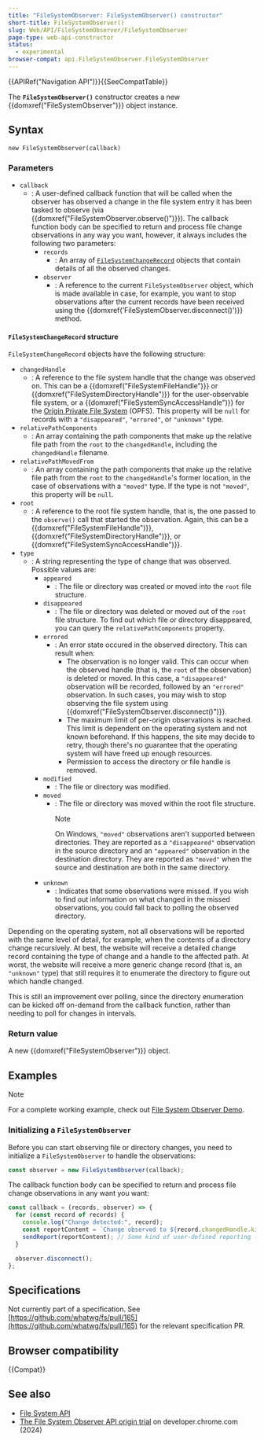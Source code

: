 ```yaml
---
title: "FileSystemObserver: FileSystemObserver() constructor"
short-title: FileSystemObserver()
slug: Web/API/FileSystemObserver/FileSystemObserver
page-type: web-api-constructor
status:
  - experimental
browser-compat: api.FileSystemObserver.FileSystemObserver
---
```


{{APIRef("Navigation API")}}{{SeeCompatTable}}

The **`FileSystemObserver()`** constructor creates a new {{domxref("FileSystemObserver")}} object instance.

## Syntax

```js-nolint
new FileSystemObserver(callback)
```

### Parameters

- `callback`
  - : A user-defined callback function that will be called when the observer has observed a change in the file system entry it has been tasked to observe (via {{domxref("FileSystemObserver.observe()")}}). The callback function body can be specified to return and process file change observations in any way you want, however, it always includes the following two parameters:
    - `records`
      - : An array of [`FileSystemChangeRecord`](#filesystemchangerecord_structure) objects that contain details of all the observed changes.
    - `observer`
      - : A reference to the current `FileSystemObserver` object, which is made available in case, for example, you want to stop observations after the current records have been received using the {{domxref('FileSystemObserver.disconnect()')}} method.

#### `FileSystemChangeRecord` structure

`FileSystemChangeRecord` objects have the following structure:

- `changedHandle`
  - : A reference to the file system handle that the change was observed on. This can be a {{domxref("FileSystemFileHandle")}} or {{domxref("FileSystemDirectoryHandle")}} for the user-observable file system, or a {{domxref("FileSystemSyncAccessHandle")}} for the [Origin Private File System](/en-US/docs/Web/API/File_System_API/Origin_private_file_system) (OPFS). This property will be `null` for records with a `"disappeared"`, `"errored"`, or `"unknown"` type.
- `relativePathComponents`
  - : An array containing the path components that make up the relative file path from the `root` to the `changedHandle`, including the `changedHandle` filename.
- `relativePathMovedFrom`
  - : An array containing the path components that make up the relative file path from the `root` to the `changedHandle`'s former location, in the case of observations with a `"moved"` type. If the type is not `"moved"`, this property will be `null`.
- `root`
  - : A reference to the root file system handle, that is, the one passed to the `observe()` call that started the observation. Again, this can be a {{domxref("FileSystemFileHandle")}}, {{domxref("FileSystemDirectoryHandle")}}, or {{domxref("FileSystemSyncAccessHandle")}}.
- `type`
  - : A string representing the type of change that was observed. Possible values are:
    - `appeared`
      - : The file or directory was created or moved into the `root` file structure.
    - `disappeared`
      - : The file or directory was deleted or moved out of the `root` file structure. To find out which file or directory disappeared, you can query the `relativePathComponents` property.
    - `errored`
      - : An error state occured in the observed directory. This can result when:
        - The observation is no longer valid. This can occur when the observed handle (that is, the `root` of the observation) is deleted or moved. In this case, a `"disappeared"` observation will be recorded, followed by an `"errored"` observation. In such cases, you may wish to stop observing the file system using {{domxref("FileSystemObserver.disconnect()")}}.
        - The maximum limit of per-origin observations is reached. This limit is dependent on the operating system and not known beforehand. If this happens, the site may decide to retry, though there's no guarantee that the operating system will have freed up enough resources.
        - Permission to access the directory or file handle is removed.
    - `modified`
      - : The file or directory was modified.
    - `moved`
      - : The file or directory was moved within the root file structure.
        > [!NOTE]
        > On Windows, `"moved"` observations aren't supported between directories. They are reported as a `"disappeared"` observation in the source directory and an `"appeared"` observation in the destination directory. They are reported as `"moved"` when the source and destination are both in the same directory.
    - `unknown`
      - : Indicates that some observations were missed. If you wish to find out information on what changed in the missed observations, you could fall back to polling the observed directory.

Depending on the operating system, not all observations will be reported with the same level of detail, for example, when the contents of a directory change recursively. At best, the website will receive a detailed change record containing the type of change and a handle to the affected path. At worst, the website will receive a more generic change record (that is, an `"unknown"` type) that still requires it to enumerate the directory to figure out which handle changed.

This is still an improvement over polling, since the directory enumeration can be kicked off on-demand from the callback function, rather than needing to poll for changes in intervals.

### Return value

A new {{domxref("FileSystemObserver")}} object.

## Examples

> [!NOTE]
> For a complete working example, check out [File System Observer Demo](https://file-system-observer.glitch.me/).

### Initializing a `FileSystemObserver`

Before you can start observing file or directory changes, you need to initialize a `FileSystemObserver` to handle the observations:

```js
const observer = new FileSystemObserver(callback);
```

The callback function body can be specified to return and process file change observations in any want you want:

```js
const callback = (records, observer) => {
  for (const record of records) {
    console.log("Change detected:", record);
    const reportContent = `Change observed to ${record.changedHandle.kind} ${record.changedHandle.name}. Type: ${record.type}.`;
    sendReport(reportContent); // Some kind of user-defined reporting function
  }

  observer.disconnect();
};
```

## Specifications

Not currently part of a specification. See [https://github.com/whatwg/fs/pull/165](https://github.com/whatwg/fs/pull/165) for the relevant specification PR.

## Browser compatibility

{{Compat}}

## See also

- [File System API](/en-US/docs/Web/API/File_System_API)
- [The File System Observer API origin trial](https://developer.chrome.com/blog/file-system-observer#stop-observing-the-file-system) on developer.chrome.com (2024)
